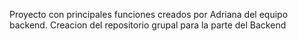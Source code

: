 Proyecto con principales funciones creados por Adriana del equipo backend.
Creacion del repositorio grupal para la parte del Backend
